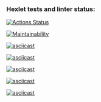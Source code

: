 ### Hexlet tests and linter status:
[![Actions Status](https://github.com/AliakseiRabushka/js-starter-project-44/workflows/hexlet-check/badge.svg)](https://github.com/AliakseiRabushka/js-starter-project-44/actions)

[![Maintainability](https://api.codeclimate.com/v1/badges/a0e7d809c8ea8922d459/maintainability)](https://codeclimate.com/github/AliakseiRabushka/js-starter-project-44/maintainability)

[![asciicast](https://asciinema.org/a/596055.svg)](https://asciinema.org/a/596055) 

[![asciicast](https://asciinema.org/a/596057.svg)](https://asciinema.org/a/596057)

[![asciicast](https://asciinema.org/a/596058.svg)](https://asciinema.org/a/596058)

[![asciicast](https://asciinema.org/a/596059.svg)](https://asciinema.org/a/596059)

[![asciicast](https://asciinema.org/a/596064.svg)](https://asciinema.org/a/596064)